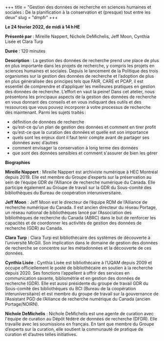 +++
title = "Gestion des données de recherche en sciences humaines et sociales : De la planification à la conservation et (presque) tout entre les deux"
slug = "dmpfr"
+++

**Le 24 février 2022, de midi à 14 h HE**

**Présenté par** : Mireille Nappert, Nichole DeMichelis, Jeff Moon, Cynthia Lisée et Clara Turp 

**Durée** : 120 minutes

**Description** : La gestion des données de recherche prend une place de plus en plus importante dans les projets de recherche, y compris les projets en sciences humaines et sociales. Depuis le lancement de la Politique des trois organismes sur la gestion des données de recherche et l’adoption de plus en plus généralisée des principes tels que FAIR, CARE et PCAP, il est essentiel de comprendre et d’appliquer les meilleures pratiques en gestion des données de recherche. L’effort en vaut la peine! Dans cet atelier, nous présentons les principaux aspects de la gestion des données de recherche en vous donnant des conseils et en vous indiquant des outils et des ressources que vous pouvez incorporer à votre processus de recherche dès maintenant. Parmi les sujets traités :
- définition de données de recherche
- qu’est-ce qu’un plan de gestion des données et comment en tirer profit
- qu’est-ce que la curation des données et quelle est son importance
- quels sont les enjeux dont il faut tenir compte avant de partager ses données avec d’autres
- comment envisager la conservation à long terme des données
- que sont des données sensibles et comment s'assurer de bien les gérer

**Biographies** 

**Mireille Nappert** : Mireille Nappert est archiviste numérique à HEC Montréal depuis 2019. Elle est membre du Groupe d’experts sur la préservation au sein de l’équipe GDR de l’Alliance de recherche numérique du Canada. Elle participe également au Groupe de travail sur la GDR du Sous-comité des bibliothèques du Bureau de coopération interuniversitaire.

**Jeff Moon** : Jeff Moon est le directeur de l’équipe RDM de l’Alliance de recherche numérique du Canada. Il est ancien directeur du réseau Portage, un réseau national de bibliothèques lancé par l’Association des bibliothèques de recherche du Canada (ABRC) dans le but de renforcer les capacités et de coordonner les activités de gestion des données de recherche (GDR) au Canada.

**Clara Turp** : Clara Turp est bibliothécaire des systèmes de découverte à l’université McGill. Son implication dans le domaine de gestion des données de recherche se concentre sur les métadonnées et la découverte de ces données. 

**Cynthia Lisée** : Cynthia Lisée est bibliothécaire à l’UQAM depuis 2009 et occupe officiellement le poste de bibliothécaire en soutien à la recherche depuis 2020. Ses fonctions l’appellent à offrir des services en communication savante, bibliométrie et en gestion des données de recherche (GDR). Elle est aussi présidente du groupe de travail GDR du Sous-comité des bibliothèques du BCI (Bureau de la coopération interuniversitaire) et est membre du groupe de travail sur la gouvernance de l’Assistant PGD de l’Alliance de recherche numérique du Canada (ancien Portage/NOIRN).

**Nichole DeMichelis** : Nichole DeMichelis est une agente de curation avec l'équipe de curation au Dépôt fédéré de données de recherche (DFDR). Elle travaille avec les soumissions en français. En tant que membre du Groupe d’experts sur la curation, elle soutient la communauté de pratique de curation et d’autres telles initiatives.


